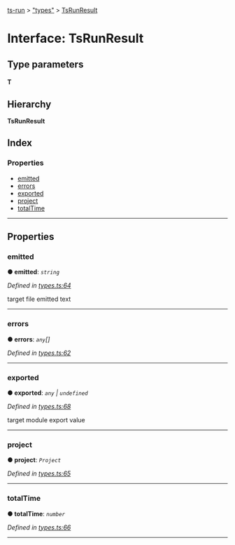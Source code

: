 [ts-run](../README.md) > ["types"](../modules/_types_.md) > [TsRunResult](../interfaces/_types_.tsrunresult.md)

# Interface: TsRunResult

## Type parameters
#### T 
## Hierarchy

**TsRunResult**

## Index

### Properties

* [emitted](_types_.tsrunresult.md#emitted)
* [errors](_types_.tsrunresult.md#errors)
* [exported](_types_.tsrunresult.md#exported)
* [project](_types_.tsrunresult.md#project)
* [totalTime](_types_.tsrunresult.md#totaltime)

---

## Properties

<a id="emitted"></a>

###  emitted

**● emitted**: *`string`*

*Defined in [types.ts:64](https://github.com/cancerberoSgx/typescript-plugins-of-mine/blob/d827319/ts-run/src/types.ts#L64)*

target file emitted text

___
<a id="errors"></a>

###  errors

**● errors**: *`any`[]*

*Defined in [types.ts:62](https://github.com/cancerberoSgx/typescript-plugins-of-mine/blob/d827319/ts-run/src/types.ts#L62)*

___
<a id="exported"></a>

###  exported

**● exported**: *`any` \| `undefined`*

*Defined in [types.ts:68](https://github.com/cancerberoSgx/typescript-plugins-of-mine/blob/d827319/ts-run/src/types.ts#L68)*

target module export value

___
<a id="project"></a>

###  project

**● project**: *`Project`*

*Defined in [types.ts:65](https://github.com/cancerberoSgx/typescript-plugins-of-mine/blob/d827319/ts-run/src/types.ts#L65)*

___
<a id="totaltime"></a>

###  totalTime

**● totalTime**: *`number`*

*Defined in [types.ts:66](https://github.com/cancerberoSgx/typescript-plugins-of-mine/blob/d827319/ts-run/src/types.ts#L66)*

___

